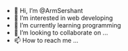 - 👋 Hi, I’m @ArmSershant
- 👀 I’m interested in web developing
- 🌱 I’m currently learning programming
- 💞️ I’m looking to collaborate on ...
- 📫 How to reach me ...

<!---
ArmSershant/ArmSershant is a ✨ special ✨ repository because its `README.md` (this file) appears on your GitHub profile.
You can click the Preview link to take a look at your changes.
--->
